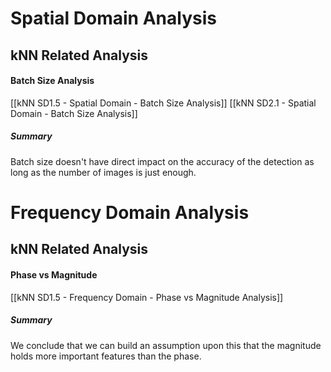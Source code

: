 # Spatial Domain Analysis
## kNN Related Analysis
#### Batch Size Analysis
[[kNN SD1.5 - Spatial Domain - Batch Size Analysis]]
[[kNN SD2.1 - Spatial Domain - Batch Size Analysis]]
##### Summary
Batch size doesn't have direct impact on the accuracy of the detection as long as the number of images is just enough.
# Frequency Domain Analysis
## kNN Related Analysis
#### Phase vs Magnitude
[[kNN SD1.5 - Frequency Domain - Phase vs Magnitude Analysis]]
##### Summary
We conclude that we can build an assumption upon this that the magnitude holds more important features than the phase.
